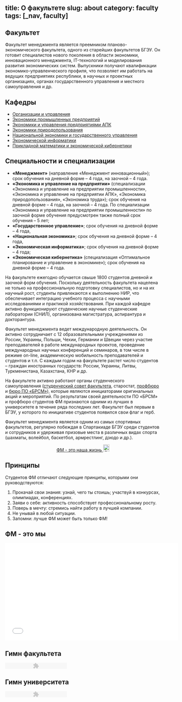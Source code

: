 title: О факультете
slug: about
category: faculty
tags: [_nav, faculty]
---

Факультет
---------

Факультет менеджмента является преемником планово-экономического факультета, одного из старейших факультетов БГЭУ. Он готовит специалистов нового поколения в области экономики, инновационного менеджмента, IT-технологий и моделирования развития экономических систем. Выпускники получают квалификации экономико-управленческого профиля, что позволяет им работать на ведущих предприятиях республики, в научных и проектных организациях, органах государственного управления и местного самоуправления и др.

Кафедры
-------

*   [Организации и управления](/departments/organization_and_management)
*   [Экономики промышленных предприятий](/departments/industrial_economics)
*   [Экономики и управления предприятиями АПК](/departments/agricultural_economics)
*   [Экономики природопользования](/departments/environmental_economics)
*   [Национальной экономики и государственного управления](/departments/national_economy)
*   [Экономической информатики](/departments/economic_informatics)
*   [Прикладной математики и экономической кибернетики](/departments/economic_cybernetics)

Cпециальности и специализации
-----------------------------

*   **«Менеджмент»** (направление «Менеджмент инновационный»); срок обучения на дневной форме – 4 года, на заочной – 4 года.
*   **«Экономика и управление на предприятии»** (специализации «Экономика и управление на предприятии промышленности», «Экономика и управление на предприятии АПК», «Экономика природопользования», «Экономика труда»); срок обучения на дневной форме – 4 года, на заочной – 4 года. По специализации «Экономика и управление на предприятии промышленности» по заочной форме обучения предусмотрен также полный срок обучения – 5 лет;
*   **«Государственное управление»**; срок обучения на дневной форме – 4 года,
*   **«Национальная экономика»**; срок обучения на дневной форме – 4 года,
*   **«Экономическая информатика»**; срок обучения на дневной форме – 4 года;
*   **«Экономическая кибернетика»** (специализация «Оптимальное планирование и управление в экономике»); срок обучения на дневной форме – 4 года.

На факультете ежегодно обучается свыше 1800 студентов дневной и заочной форм обучения. Поскольку деятельность факультета нацелена не только на профессиональную подготовку специалистов, но и на их научный рост, студенты привлекаются к выполнению НИР, что обеспечивает интеграцию учебного процесса с научными исследованиями и практикой хозяйствования. При каждой кафедре активно функционируют студенческие научные студенческие лаборатории (СНИЛ), организована магистратура, аспирантура и докторантура.

Факультет менеджмента ведет международную деятельность. Он активно сотрудничает с 12 образовательными учреждениями из России, Украины, Польши, Чехии, Германии и Швеции через участие преподавателей в работе международных проектов, проведение международных научных конференций и семинаров, в том числе в режиме on-line, академическую мобильность преподавателей и студентов и т.п. С каждым годом на факультете растет число студентов – граждан иностранных государств: России, Украины, Литвы, Туркменистана, Казахстана, КНР и др.

На факультете активно работают органы студенческого самоуправления ([студенческий совет факультета](/student/council/), старостат, [профбюро](/student/professional_union/) и [бюро ПО «БРСМ»](/student/brsm/)), которые являются инициаторами оригинальных акций и мероприятий. По результатам своей деятельности ПО «БРСМ» и профбюро студентов ФМ признаются одними из лучших в университете в течение ряда последних лет. Факультет был первым в БГЭУ, у которого по инициативе студентов появился свои флаг и герб.

Факультет менеджмента является одним из самых спортивных факультетов, регулярно побеждая в Спартакиаде БГЭУ среди студентов и сотрудников и удерживая призовые места в различных видах спорта (шахматы, волейбол, баскетбол, армрестлинг, дзюдо и др.).

<center>
  <a href="/files/FM-prezent.pptx">
    ФМ - это наша жизнь
    <img src="/img/powerpoint_icon.png" alt="PDF Format" height="23" width="20">
  </a>
</center>

Принципы
--------

Студентов ФМ отличают следующие принципы, которыми они руководствуются:

1. Прокачай свои знания: узнай, чего ты стоишь; участвуй в конкурсах, олимпиадах, конференциях.
2. Заяви о себе: активность способствует профессиональному росту.
3. Поверь в мечту: стремись найти работу в лучшей компании.
4. Не унывай в любой ситуации.
5. Запомни: лучше ФМ может быть только ФМ!

ФМ - это мы
-----------

<iframe width="560" height="315" src="//www.youtube.com/embed/ytqQabTNRRs" frameborder="0" allowfullscreen></iframe>

Гимн факультета
---------------

<object type="application/x-shockwave-flash" data="http://bseu.by/fm/img/player.swf?mp3=http://bseu.by/fm/files/fm2.mp3&c1=2980B9&vol=50" width="200" height="20"/><param name="movie" value="zplayer.swf?mp3=fichier.mp3&c1=2980B9&vol=50" /></object>

Гимн университета
-----------------

<object type="application/x-shockwave-flash" data="http://bseu.by/fm/img/player.swf?mp3=http://bseu.by/fm/files/fm.mp3&c1=2980B9&vol=50" width="200" height="20"/><param name="movie" value="zplayer.swf?mp3=fichier.mp3&c1=2980B9&vol=50" /></object>
